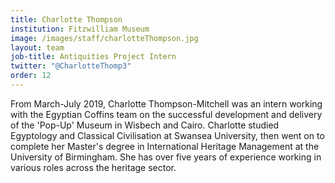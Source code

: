 ```yaml
---
title: Charlotte Thompson
institution: Fitzwilliam Museum
image: /images/staff/charlotteThompson.jpg
layout: team
job-title: Antiquities Project Intern
twitter: "@CharlotteThomp3"
order: 12
---
```


From March-July 2019, Charlotte Thompson-Mitchell was an intern working with the Egyptian Coffins team on the successful development and delivery of the 'Pop-Up' Museum in Wisbech and Cairo. Charlotte studied Egyptology and Classical Civilisation at Swansea University, then went on to complete her Master's degree in International Heritage Management at the University of Birmingham. She has over five years of experience working in various roles across the heritage sector.
